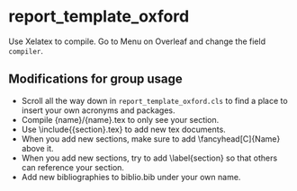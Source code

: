 # report_template_oxford

Use Xelatex to compile.
Go to Menu on Overleaf and change the field `compiler`.

## Modifications for group usage

- Scroll all the way down in `report_template_oxford.cls` to find a place to insert your own acronyms and packages.
- Compile {name}/{name}.tex to only see your section.
- Use \include{{section}.tex} to add new tex documents.
- When you add new sections, make sure to add \fancyhead[C]{Name} above it.
- When you add new sections, try to add \label{section} so that others can reference your section. 
- Add new bibliographies to biblio.bib under your own name.